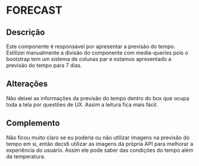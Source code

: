 # FORECAST

## Descrição
Este componente é responsável por apresentar a previsão do tempo. Estilizei manualmente a divisão do componente com media-queries pois o bootstrap tem um sistema de colunas par e estamos apresentado a previsão do tempo para 7 dias.

## Alterações
Não deixei as informações da previsão do tempo dentro do box que ocupa toda a tela por questões de UX. Assim a leitura fica mais fácil.

## Complemento
Não ficou muito claro se eu poderia ou não utilizar imagens na previsão do tempo em si, então decidi utilizar as imagens da própria API para melhorar a experiência do usuário. Assim ele pode saber das condições do tempo além da temperatura.